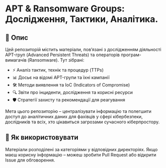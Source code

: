 # APT & Ransomware Groups: Дослідження, Тактики, Аналітика.

## 📌 Опис
Цей репозиторій містить матеріали, пов’язані з дослідженням діяльності APT-груп (Advanced Persistent Threats) та операторів програм-вимагачів (Ransomware). Тут зібрані:

- ⚡ Аналіз тактик, технік та процедур (TTPs)
- 📊 Досьє на відомі APT-групи та їхні кампанії
- 🛠 Методи виявлення та IoC (Indicators of Compromise)
- 🔍 Звіти про інциденти, дослідження та корисні ресурси
- 🛡 Стратегії захисту та рекомендації для реагування

Мета цього репозиторію – централізувати інформацію та полегшити доступ до аналітичних даних для фахівців у сфері кібербезпеки, дослідників та всіх, хто цікавиться загрозами сучасного кіберпростору.

## 📝 Як використовувати
Матеріали розподілені за категоріями у відповідних директоріях. Якщо маєш корисну інформацію – можеш зробити Pull Request або відкрити Issue для обговорення.
